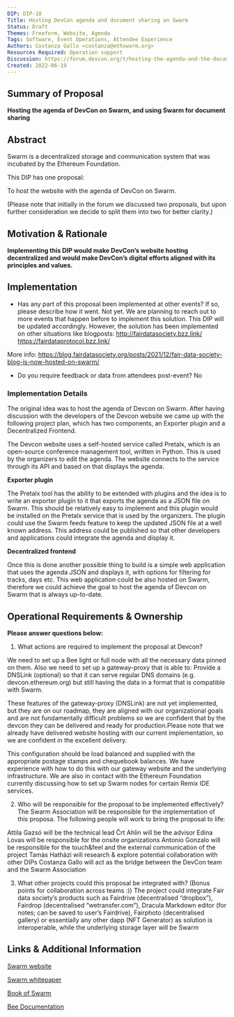 ```yaml
---
DIP: DIP-18
Title: Hosting DevCon agenda and document sharing on Swarm
Status: Draft
Themes: Freeform, Website, Agenda
Tags: Software, Event Operations, Attendee Experience
Authors: Costanza Gallo <costanza@ethswarm.org>
Resources Required: Operation support
Discussion: https://forum.devcon.org/t/hosting-the-agenda-and-the-documents-on-swarm/342
Created: 2022-06-19
---
```


## Summary of Proposal

__Hosting the agenda of DevCon on Swarm, and using Swarm for document sharing__

## Abstract
Swarm is a decentralized storage and communication system that was incubated by the Ethereum Foundation.

This DIP has one proposal:

To host the website with the agenda of DevCon on Swarm.

(Please note that initially in the forum we discussed two proposals, but upon further consideration we decide to split them into two for better clarity.)

## Motivation & Rationale
__Implementing this DIP would make DevCon’s website hosting decentralized and would make DevCon’s digital efforts aligned with its principles and values.__

## Implementation
- Has any part of this proposal been implemented at other events? If so, please describe how it went.
Not yet. We are planning to reach out to more events that happen before to implement this solution. This DIP will be updated accordingly. 
However, the solution has been implemented on other situations like blogposts: 
http://fairdatasociety.bzz.link/
https://fairdataprotocol.bzz.link/

More info: https://blog.fairdatasociety.org/posts/2021/12/fair-data-society-blog-is-now-hosted-on-swarm/

- Do you require feedback or data from attendees post-event?
No

### Implementation Details

The original idea was to host the agenda of Devcon on Swarm. After having discussion with the developers of the Devcon website we came up with the following project plan, which has two components, an Exporter plugin and a Decentralized Frontend.

The Devcon website uses a self-hosted service called Pretalx, which is an open-source conference management tool, written in Python. This is used by the organizers to edit the agenda. The website connects to the service through its API and based on that displays the agenda.

__Exporter plugin__

The Pretalx tool has the ability to be extended with plugins and the idea is to write an exporter plugin to it that exports the agenda as a JSON file on Swarm. This should be relatively easy to implement and this plugin would be installed on the Pretalx service that is used by the organizers. The plugin could use the Swarm feeds feature to keep the updated JSON file at a well known address. This address could be published so that other developers and applications could integrate the agenda and display it.

__Decentralized frontend__

Once this is done another possible thing to build is a simple web application that uses the agenda JSON and displays it, with options for filtering for tracks, days etc. This web application could be also hosted on Swarm, therefore we could achieve the goal to host the agenda of Devcon on Swarm that is always up-to-date.


## Operational Requirements & Ownership
__Please answer questions below:__
1. What actions are required to implement the proposal at Devcon?

We need to set up a Bee light or full node with all the necessary data pinned on them. Also we need to set up a gateway-proxy that is able to:
Provide a DNSLink (optional) so that it can serve regular DNS domains (e.g. devcon.ethereum.org) but still having the data in a format that is compatible with Swarm.

These features of the gateway-proxy (DNSLink) are not yet implemented, but they are on our roadmap, they are aligned with our organizational goals and are not fundamentally difficult problems so we are confident that by the devcon they can be delivered and ready for production.Please note that we already have delivered website hosting with our current implementation, so we are confident in the excellent delivery. 

This configuration should be load balanced and supplied with the appropriate postage stamps and chequebook balances. We have experience with how to do this with our gateway website and the underlying infrastructure. We are also in contact with the Ethereum Foundation currently discussing how to set up Swarm nodes for certain Remix IDE services.

2. Who will be responsible for the proposal to be implemented effectively? 
The Swarm Association will be responsible for the implementation of this proposa. The following people will work to bring the proposal to life:

Attila Gazsó will be the technical lead 
Črt Ahlin will be the advisor
Edina Lovas will be responsible for the onsite organizations
Antonio Gonzalo will be responsible for the touch&feel and the external communication of the project
Tamàs Hathàzi will research & explore potential collaboration with other DIPs
Costanza Gallo will act as the bridge between the DevCon team and the Swarm Association

3. What other projects could this proposal be integrated with? (Bonus points for collaboration across teams :))
The project could integrate Fair data society’s products such as Fairdrive (decentralised “dropbox”), Fairdrop (decentralised “wetransfer.com”), Dracula Markdown editor (for notes; can be saved to user’s Fairdrive), Fairphoto (decentralised gallery) or essentially any other dapp (NFT Generator) as solution is interoperable, while the underlying storage layer will be Swarm

## Links & Additional Information
[Swarm website](https://www.ethswarm.org/)

[Swarm whitepaper](https://www.ethswarm.org/swarm-whitepaper.pdf)

[Book of Swarm ](https://www.ethswarm.org/The-Book-of-Swarm.pdf)

[Bee Documentation](https://docs.ethswarm.org/docs/)

